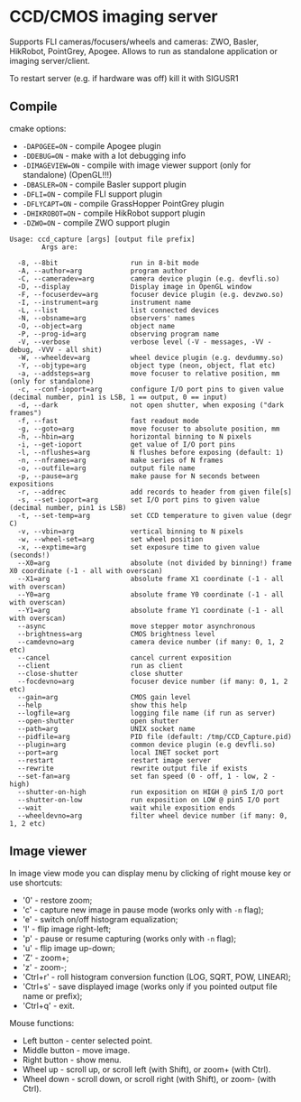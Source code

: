 CCD/CMOS imaging server
=======================

Supports FLI cameras/focusers/wheels and cameras: ZWO, Basler, HikRobot, PointGrey, Apogee.
Allows to run as standalone application or imaging server/client.

To restart server (e.g. if hardware was off) kill it with SIGUSR1

## Compile

cmake options:

- `-DAPOGEE=ON` - compile Apogee plugin
- `-DDEBUG=ON` - make with a lot debugging info
- `-DIMAGEVIEW=ON` - compile with image viewer support (only for standalone) (OpenGL!!!)
- `-DBASLER=ON` - compile Basler support plugin
- `-DFLI=ON` - compile FLI support plugin
- `-DFLYCAPT=ON` - compile GrassHopper PointGrey plugin
- `-DHIKROBOT=ON` - compile HikRobot support plugin
- `-DZWO=ON` - compile ZWO support plugin


```
Usage: ccd_capture [args] [output file prefix]
        Args are:

  -8, --8bit                  run in 8-bit mode
  -A, --author=arg            program author
  -C, --cameradev=arg         camera device plugin (e.g. devfli.so)
  -D, --display               Display image in OpenGL window
  -F, --focuserdev=arg        focuser device plugin (e.g. devzwo.so)
  -I, --instrument=arg        instrument name
  -L, --list                  list connected devices
  -N, --obsname=arg           observers' names
  -O, --object=arg            object name
  -P, --prog-id=arg           observing program name
  -V, --verbose               verbose level (-V - messages, -VV - debug, -VVV - all shit)
  -W, --wheeldev=arg          wheel device plugin (e.g. devdummy.so)
  -Y, --objtype=arg           object type (neon, object, flat etc)
  -a, --addsteps=arg          move focuser to relative position, mm (only for standalone)
  -c, --conf-ioport=arg       configure I/O port pins to given value (decimal number, pin1 is LSB, 1 == output, 0 == input)
  -d, --dark                  not open shutter, when exposing ("dark frames")
  -f, --fast                  fast readout mode
  -g, --goto=arg              move focuser to absolute position, mm
  -h, --hbin=arg              horizontal binning to N pixels
  -i, --get-ioport            get value of I/O port pins
  -l, --nflushes=arg          N flushes before exposing (default: 1)
  -n, --nframes=arg           make series of N frames
  -o, --outfile=arg           output file name
  -p, --pause=arg             make pause for N seconds between expositions
  -r, --addrec                add records to header from given file[s]
  -s, --set-ioport=arg        set I/O port pins to given value (decimal number, pin1 is LSB)
  -t, --set-temp=arg          set CCD temperature to given value (degr C)
  -v, --vbin=arg              vertical binning to N pixels
  -w, --wheel-set=arg         set wheel position
  -x, --exptime=arg           set exposure time to given value (seconds!)
  --X0=arg                    absolute (not divided by binning!) frame X0 coordinate (-1 - all with overscan)
  --X1=arg                    absolute frame X1 coordinate (-1 - all with overscan)
  --Y0=arg                    absolute frame Y0 coordinate (-1 - all with overscan)
  --Y1=arg                    absolute frame Y1 coordinate (-1 - all with overscan)
  --async                     move stepper motor asynchronous
  --brightness=arg            CMOS brightness level
  --camdevno=arg              camera device number (if many: 0, 1, 2 etc)
  --cancel                    cancel current exposition
  --client                    run as client
  --close-shutter             close shutter
  --focdevno=arg              focuser device number (if many: 0, 1, 2 etc)
  --gain=arg                  CMOS gain level
  --help                      show this help
  --logfile=arg               logging file name (if run as server)
  --open-shutter              open shutter
  --path=arg                  UNIX socket name
  --pidfile=arg               PID file (default: /tmp/CCD_Capture.pid)
  --plugin=arg                common device plugin (e.g devfli.so)
  --port=arg                  local INET socket port
  --restart                   restart image server
  --rewrite                   rewrite output file if exists
  --set-fan=arg               set fan speed (0 - off, 1 - low, 2 - high)
  --shutter-on-high           run exposition on HIGH @ pin5 I/O port
  --shutter-on-low            run exposition on LOW @ pin5 I/O port
  --wait                      wait while exposition ends
  --wheeldevno=arg            filter wheel device number (if many: 0, 1, 2 etc)
```

## Image viewer
In image view mode you can display menu by clicking of right mouse key or use shortcuts:

- '0' - restore zoom;
- 'c' - capture new image in pause mode (works only with `-n` flag);
- 'e' - switch on/off histogram equalization;
- 'l' - flip image right-left;
- 'p' - pause or resume capturing (works only with `-n` flag);
- 'u' - flip image up-down;
- 'Z' - zoom+;
- 'z' - zoom-;
- 'Ctrl+r' - roll histogram conversion function (LOG, SQRT, POW, LINEAR);
- 'Ctrl+s' - save displayed image (works only if you pointed output file name or prefix);
- 'Ctrl+q' - exit.

Mouse functions:

- Left button - center selected point.
- Middle button - move image.
- Right button - show menu.
- Wheel up - scroll up, or scroll left (with Shift), or zoom+ (with Ctrl).
- Wheel down - scroll down, or scroll right (with Shift), or zoom- (with Ctrl).


